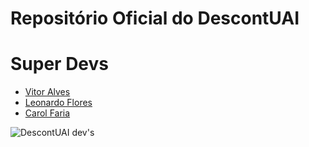 # Repositório Oficial do DescontUAI


# Super Devs

* [Vitor Alves](https://github.com/vitoralvesr)
* [Leonardo Flores](https://github.com/leonardocouy)
* [Carol Faria](https://github.com/kahfaria)

![DescontUAI dev's](https://media.giphy.com/media/t6f2bNAjx7Bio/giphy.gif)


